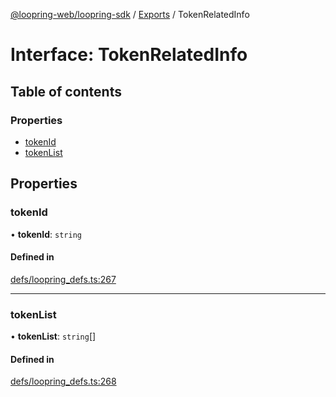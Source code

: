 [@loopring-web/loopring-sdk](../README.md) / [Exports](../modules.md) / TokenRelatedInfo

# Interface: TokenRelatedInfo

## Table of contents

### Properties

- [tokenId](TokenRelatedInfo.md#tokenid)
- [tokenList](TokenRelatedInfo.md#tokenlist)

## Properties

### tokenId

• **tokenId**: `string`

#### Defined in

[defs/loopring_defs.ts:267](https://github.com/Loopring/loopring_sdk/blob/02976c9/src/defs/loopring_defs.ts#L267)

___

### tokenList

• **tokenList**: `string`[]

#### Defined in

[defs/loopring_defs.ts:268](https://github.com/Loopring/loopring_sdk/blob/02976c9/src/defs/loopring_defs.ts#L268)
